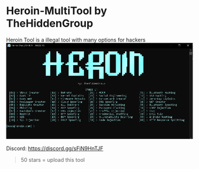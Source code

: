 # Heroin-MultiTool by TheHiddenGroup
Heroin Tool is a illegal tool with many options for hackers
![HEROIN TOOL](image.png)

Discord: https://discord.gg/sFjN9HnTJF

> 50 stars = upload this tool
